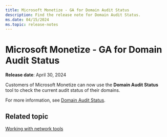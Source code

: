```yaml
---
title: Microsoft Monetize - GA for Domain Audit Status
description: Find the release note for Domain Audit Status.
ms.date: 04/15/2024
ms.topic: release-notes
---
```


# Microsoft Monetize - GA for Domain Audit Status

**Release date**: April 30, 2024

Customers of Microsoft Monetize can now use the **Domain Audit Status** tool to check the current audit status of their domains.

For more information, see [Domain Audit Status](./domain-audit-status.md).

## Related topic

[Working with network tools](./working-with-network-tools.md)
